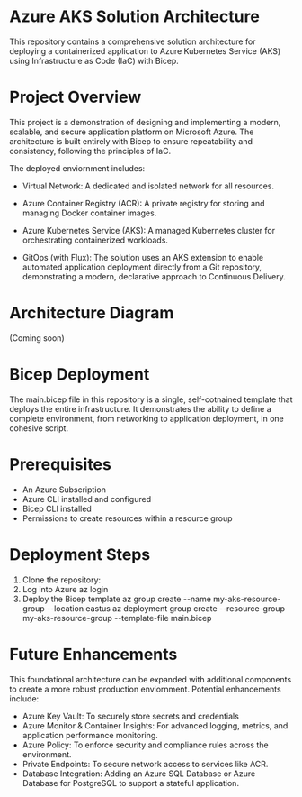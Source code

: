 # Azure AKS Solution Architecture
This repository contains a comprehensive solution architecture for deploying a containerized application to Azure Kubernetes Service (AKS) using Infrastructure as Code (IaC) with Bicep.

# Project Overview
This project is a demonstration of designing and implementing a modern, scalable, and secure application platform on Microsoft Azure. The architecture is built entirely with Bicep to ensure repeatability and consistency, following the principles of IaC.

The deployed enviornment includes:
- Virtual Network: A dedicated and isolated network for all resources.

- Azure Container Registry (ACR): A private registry for storing and managing Docker container images.

- Azure Kubernetes Service (AKS): A managed Kubernetes cluster for orchestrating containerized workloads.

- GitOps (with Flux): The solution uses an AKS extension to enable automated application deployment directly from a Git repository, demonstrating a modern, declarative approach to Continuous Delivery.

# Architecture Diagram
(Coming soon)

# Bicep Deployment
The main.bicep file in this repository is a single, self-cotnained template that deploys the entire infrastructure. It demonstrates the ability to define a complete environment, from networking to application deployment, in one cohesive script.

# Prerequisites
- An Azure Subscription
- Azure CLI installed and configured
- Bicep CLI installed
- Permissions to create resources within a resource group

# Deployment Steps
1. Clone the repository:
2. Log into Azure
    az login
3. Deploy the Bicep template
    az group create --name my-aks-resource-group --location eastus
    az deployment group create --resource-group my-aks-resource-group --template-file main.bicep

# Future Enhancements
This foundational architecture can be expanded with additional components to create a more robust production enviornment. Potential enhancements include:
- Azure Key Vault: To securely store secrets and credentials
- Azure Monitor & Container Insights: For advanced logging, metrics, and application performance monitoring.
- Azure Policy: To enforce security and compliance rules across the environment.
- Private Endpoints: To secure network access to services like ACR.
- Database Integration: Adding an Azure SQL Database or Azure Database for PostgreSQL to support a stateful application.